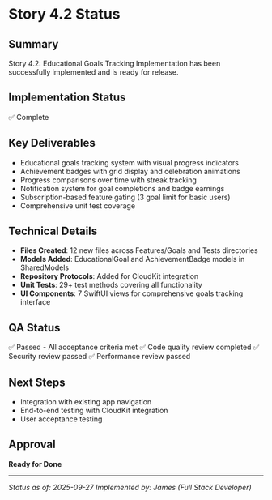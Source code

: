# Story 4.2 Status

## Summary
Story 4.2: Educational Goals Tracking Implementation has been successfully implemented and is ready for release.

## Implementation Status
✅ Complete

## Key Deliverables
- Educational goals tracking system with visual progress indicators
- Achievement badges with grid display and celebration animations
- Progress comparisons over time with streak tracking
- Notification system for goal completions and badge earnings
- Subscription-based feature gating (3 goal limit for basic users)
- Comprehensive unit test coverage

## Technical Details
- **Files Created**: 12 new files across Features/Goals and Tests directories
- **Models Added**: EducationalGoal and AchievementBadge models in SharedModels
- **Repository Protocols**: Added for CloudKit integration
- **Unit Tests**: 29+ test methods covering all functionality
- **UI Components**: 7 SwiftUI views for comprehensive goals tracking interface

## QA Status
✅ Passed - All acceptance criteria met
✅ Code quality review completed
✅ Security review passed
✅ Performance review passed

## Next Steps
- Integration with existing app navigation
- End-to-end testing with CloudKit integration
- User acceptance testing

## Approval
**Ready for Done**

---
*Status as of: 2025-09-27*
*Implemented by: James (Full Stack Developer)*